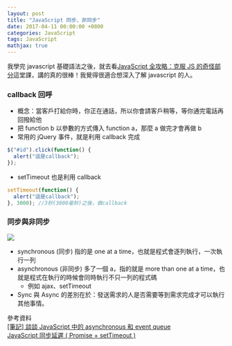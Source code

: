 ```yaml
---
layout: post
title: "JavaScript 同步、非同步"
date: 2017-04-11 00:00:00 +0800
categories: JavaScript
tags: JavaScript
mathjax: true
---
```


我學完 javascript 基礎語法之後，就去看[JavaScript 全攻略：克服 JS 的奇怪部分](https://www.udemy.com/javascriptjs/learn/v4/content)這堂課，講的真的很棒！我覺得很適合想深入了解 javascript 的人。

### callback 回呼

- 概念：當客戶打給你時，你正在通話，所以你會請客戶稍等，等你通完電話再回撥給他
- 把 function b 以參數的方式傳入 function a，那麼 a 做完才會再做 b
- 常用的 jQuery 事件，就是利用 callback 完成

```js
$("#id").click(function() {
  alert("這是callback");
});
```

- setTimeout 也是利用 callback

```js
setTimeout(function() {
  alert("這是callback");
}, 3000); //3秒(3000毫秒)之後，做callback
```

### 同步與非同步

![](https://i.imgur.com/iRTIQdG.jpg)

- synchronous (同步) 指的是 one at a time，也就是程式會逐列執行，一次執行一列
- asynchronous (非同步) 多了一個 a，指的就是 more than one at a time，也就是程式在執行的時候會同時執行不只一列的程式碼
  - 例如 ajax、setTimeout
- Sync 與 Async 的差別在於：發送需求的人是否需要等到需求完成才可以執行其他事情。

參考資料<br>
[[筆記] 談談 JavaScript 中的 asynchronous 和 event queue](https://pjchender.blogspot.tw/2016/01/javascriptasynchronousevent-queue.html)<br>
[JavaScript 同步延遲 ( Promise + setTimeout )](http://www.oxxostudio.tw/articles/201706/javascript-promise-settimeout.html)<br>
